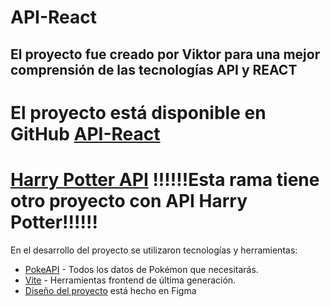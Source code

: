 # API-React

## El proyecto fue creado por Viktor para una mejor comprensión de las tecnologías API y REACT

# El proyecto está disponible en GitHub [API-React](https://github.com/ViktorAntonyshyn/API-React)
# [Harry Potter API](https://github.com/ViktorAntonyshyn/API-React/tree/feature/cards) !!!!!!Esta rama tiene otro proyecto con API Harry Potter!!!!!!

En el desarrollo del proyecto se utilizaron tecnologías y herramientas:
- [PokeAPI](https://pokeapi.co/) - Todos los datos de Pokémon que necesitarás.
- [Vite](https://vitejs.dev/) - Herramientas frontend de última generación.
- [Diseño del proyecto](https://www.figma.com/file/1R1IiWSk72VnOsxWHeuzOZ/API-React?type=design&node-id=0%3A1&mode=design&t=0U7e8taxkA1c3X24-1) está hecho en Figma




